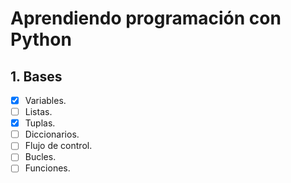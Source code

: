 # Aprendiendo programación con Python

## 1. Bases

- [X] Variables.
- [ ] Listas.
- [X] Tuplas.
- [ ] Diccionarios.
- [ ] Flujo de control.
- [ ] Bucles.
- [ ] Funciones.
